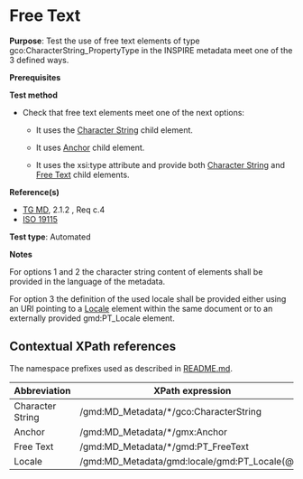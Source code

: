 # Free Text

**Purpose**: Test the use of free text elements of type gco:CharacterString_PropertyType in the INSPIRE metadata meet one of the 3 defined ways.

**Prerequisites**

**Test method**

* Check that free text elements meet one of the next options:

    * It uses the [Character String](#characterString) child element.

    * It uses [Anchor](#anchor) child element.

    * It uses the xsi:type attribute and provide both [Character String](#characterString) and [Free Text](#freeText) child elements. 

**Reference(s)**	 

* [TG MD](./README.md#ref_TG_MD), 2.1.2 , Req c.4
* [ISO 19115](./README.md#ref_ISO_19115)


**Test type**: Automated

**Notes**

For options 1 and 2 the character string content of elements shall be provided in the language of the metadata.

For option 3 the definition of the used locale shall be provided either using an URI pointing to a [Locale](#locale) element within the same document or to an externally provided gmd:PT_Locale element.

## Contextual XPath references

The namespace prefixes used as described in [README.md](./README.md#namespaces).

Abbreviation                                   |  XPath expression
-----------------------------------------------| -------------------------------------------------------------------------
<a name="characterString"></a> Character String | /gmd:MD_Metadata/\*/gco:CharacterString
<a name="anchor"></a> Anchor | /gmd:MD_Metadata/\*/gmx:Anchor
<a name="freeText"></a> Free Text | /gmd:MD_Metadata/\*/gmd:PT_FreeText
<a name="locale"></a> Locale | /gmd:MD_Metadata/gmd:locale/gmd:PT_Locale(@id)

